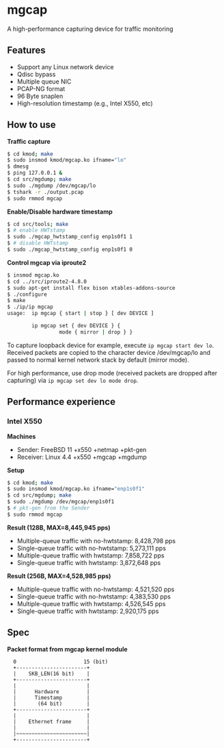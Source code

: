 # mgcap
A high-performance capturing device for traffic monitoring

## Features
* Support any Linux network device
* Qdisc bypass
* Multiple queue NIC
* PCAP-NG format
* 96 Byte snaplen
* High-resolution timestamp (e.g., Intel X550, etc)

## How to use

**Traffic capture**
```bash
$ cd kmod; make
$ sudo insmod kmod/mgcap.ko ifname="lo"
$ dmesg
$ ping 127.0.0.1 &
$ cd src/mgdump; make
$ sudo ./mgdump /dev/mgcap/lo 
$ tshark -r ./output.pcap
$ sudo rmmod mgcap
```
**Enable/Disable hardware timestamp**
```bash
$ cd src/tools; make
$ # enable HWTstamp
$ sudo ./mgcap_hwtstamp_config enp1s0f1 1
$ # disable HWTstamp
$ sudo ./mgcap_hwtstamp_config enp1s0f1 0
```

**Control mgcap via iproute2**
```bash
$ insmod mgcap.ko
$ cd ../src/iproute2-4.8.0
$ sudo apt-get install flex bison xtables-addons-source
$ ./configure
$ make
$ ./ip/ip mgcap
usage:  ip mgcap { start | stop } [ dev DEVICE ]

        ip mgcap set { dev DEVICE } {
                 mode { mirror | drop } }
```

To capture loopback device for example,
execute `ip mgcap start dev lo`. Received packets are copied to
the character device /dev/mgcap/lo and passed to normal kernel
network stack by default (mirror mode).

For high performance, use drop mode (received packets are dropped after
capturing) via `ip mgcap set dev lo mode drop`.



## Performance experience

### Intel X550
**Machines**
* Sender: FreeBSD 11 +x550 +netmap +pkt-gen
* Receiver: Linux 4.4 +x550 +mgcap +mgdump

**Setup**
```bash
$ cd kmod; make
$ sudo insmod kmod/mgcap.ko ifname="enp1s0f1"
$ cd src/mgdump; make
$ sudo ./mgdump /dev/mgcap/enp1s0f1 
$ # pkt-gen from the Sender
$ sudo rmmod mgcap
```

**Result (128B, MAX=8,445,945 pps)**
* Multiple-queue traffic with no-hwtstamp: 8,428,798 pps
* Single-queue traffic with no-hwtstamp: 5,273,111 pps
* Multiple-queue traffic with hwtstamp: 7,858,722 pps
* Single-queue traffic with hwtstamp: 3,872,648 pps

**Result (256B, MAX=4,528,985 pps)**
* Multiple-queue traffic with no-hwtstamp: 4,521,520 pps
* Single-queue traffic with no-hwtstamp: 4,383,530 pps
* Multiple-queue traffic with hwtstamp: 4,526,545 pps
* Single-queue traffic with hwtstamp: 2,920,175 pps

## Spec

**Packet format from mgcap kernel module**

```
  0                      15 (bit)
  +-----------------------+
  |    SKB_LEN(16 bit)    |
  +-----------------------+
  |                       |
  |      Hardware         |
  |      Timestamp        |
  |       (64 bit)        |
  +-----------------------+
  |                       |
  |    Ethernet frame     |
  |                       |
  |~~~~~~~~~~~~~~~~~~~~~~~|
  +-----------------------+
```
